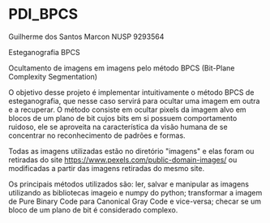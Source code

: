 # PDI_BPCS
Guilherme dos Santos Marcon NUSP 9293564

Esteganografia BPCS

Ocultamento de imagens em imagens pelo método BPCS (Bit-Plane Complexity Segmentation)

  O objetivo desse projeto é implementar intuitivamente o método BPCS de esteganografia, que nesse caso servirá para ocultar uma imagem em outra e a recuperar. O método consiste em ocultar pixels da imagem alvo em blocos de um plano de bit cujos bits em si possuem comportamento ruidoso, ele se aproveita na característica da visão humana de se concentrar no reconhecimento de padrões e formas.

Todas as imagens utilizadas estão no diretório "imagens" e elas foram ou retiradas do site https://www.pexels.com/public-domain-images/ ou modificadas a partir das imagens retiradas do mesmo site.

Os principais métodos utilizados são: ler, salvar e manipular as imagens utilizando as bibliotecas imageio e numpy do python; transformar a imagem de Pure Binary Code para Canonical Gray Code e vice-versa; checar se um bloco de um plano de bit é considerado complexo.
